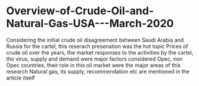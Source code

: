 # Overview-of-Crude-Oil-and-Natural-Gas-USA---March-2020
Considering the initial crude oil disagreement between Saudi Arabia and Russia for the cartel, this reserach presenation was the hot topic 
Prices of crude oil over the years, the market responses to the activities by the cartel, the virus, supply and demand were major factors considered 
Opec, non Opec countries, their role in this oil market were the major areas of this research
Natural gas, its supply, recommendation etc are mentioned in the article itself
